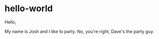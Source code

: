 # hello-world

Hello, 

My name is Josh and I like to party. No, you're right, Dave's the party guy.
